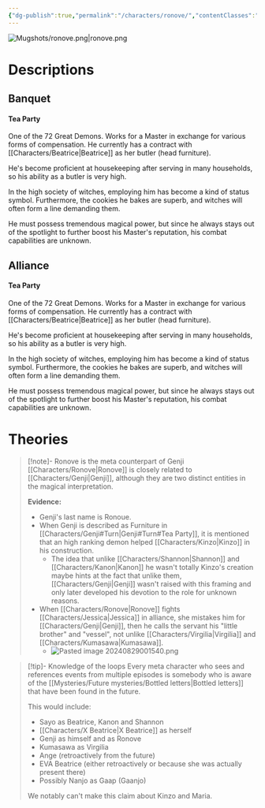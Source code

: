 ```yaml
---
{"dg-publish":true,"permalink":"/characters/ronove/","contentClasses":"center-headings","tags":["furniture"]}
---
```



![Mugshots/ronove.png|ronove.png](/img/user/Mugshots/ronove.png)
# Descriptions


## Banquet
#### Tea Party

One of the 72 Great Demons. Works for a Master in exchange for various forms of compensation. He currently has a contract with [[Characters/Beatrice\|Beatrice]] as her butler (head furniture).

He's become proficient at housekeeping after serving in many households, so his ability as a butler is very high.

In the high society of witches, employing him has become a kind of status symbol. Furthermore, the cookies he bakes are superb, and witches will often form a line demanding them.

He must possess tremendous magical power, but since he always stays out of the spotlight to further boost his Master's reputation, his combat capabilities are unknown.
## Alliance
#### Tea Party

One of the 72 Great Demons. Works for a Master in exchange for various forms of compensation. He currently has a contract with [[Characters/Beatrice\|Beatrice]] as her butler (head furniture).

He's become proficient at housekeeping after serving in many households, so his ability as a butler is very high.

In the high society of witches, employing him has become a kind of status symbol. Furthermore, the cookies he bakes are superb, and witches will often form a line demanding them.

He must possess tremendous magical power, but since he always stays out of the spotlight to further boost his Master's reputation, his combat capabilities are unknown.
# Theories


<div class="transclusion internal-embed is-loaded"><div class="markdown-embed">



> [!note]- Ronove is the meta counterpart of Genji
> [[Characters/Ronove\|Ronove]] is closely related to [[Characters/Genji\|Genji]], although they are two distinct entities in the magical interpretation.
> 
> **Evidence:**
> - Genji's last name is Ronoue.
> - When Genji is described as Furniture in [[Characters/Genji#Turn\|Genji#Turn#Tea Party]], it is mentioned that an high ranking demon helped [[Characters/Kinzo\|Kinzo]] in his construction. 
> 	- The idea that unlike [[Characters/Shannon\|Shannon]] and [[Characters/Kanon\|Kanon]] he wasn't totally Kinzo's creation maybe hints at the fact that unlike them, [[Characters/Genji\|Genji]] wasn't raised with this framing and only later developed his devotion to the role for unknown reasons.
> - When [[Characters/Ronove\|Ronove]] fights [[Characters/Jessica\|Jessica]] in alliance, she mistakes him for [[Characters/Genji\|Genji]], then he calls the servant his "little brother" and "vessel", not unlike [[Characters/Virgilia\|Virgilia]] and [[Characters/Kumasawa\|Kumasawa]].
> 	- ![Pasted image 20240829001540.png](/img/user/Attachments/Pasted%20image%2020240829001540.png)

</div></div>



<div class="transclusion internal-embed is-loaded"><div class="markdown-embed">



> [!tip]- Knowledge of the loops
> Every meta character who sees and references events from multiple episodes is somebody who is aware of the [[Mysteries/Future mysteries/Bottled letters\|Bottled letters]] that have been found in the future.
> 
> This would include:
> - Sayo as Beatrice, Kanon and Shannon
> - [[Characters/X Beatrice\|X Beatrice]] as herself
> - Genji as himself and as Ronove
> - Kumasawa as Virgilia
> - Ange (retroactively from the future)
> - EVA Beatrice (either retroactively or because she was actually present there)
> - Possibly Nanjo as Gaap (Gaanjo)
> 
> We notably can't make this claim about Kinzo and Maria.

</div></div>


